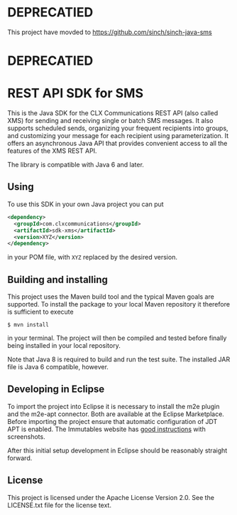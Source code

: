 # DEPRECATIED 
This project have movded to https://github.com/sinch/sinch-java-sms


# DEPRECATIED 
REST API SDK for SMS 
====================

This is the Java SDK for the CLX Communications REST API (also called
XMS) for sending and receiving single or batch SMS messages. It also
supports scheduled sends, organizing your frequent recipients into
groups, and customizing your message for each recipient using
parameterization. It offers an asynchronous Java API that provides
convenient access to all the features of the XMS REST API.

The library is compatible with Java 6 and later.

Using
-----

To use this SDK in your own Java project you can put

```xml
<dependency>
  <groupId>com.clxcommunications</groupId>
  <artifactId>sdk-xms</artifactId>
  <version>XYZ</version>
</dependency>
```

in your POM file, with `XYZ` replaced by the desired version.

Building and installing
-----------------------

This project uses the Maven build tool and the typical Maven goals are
supported. To install the package to your local Maven repository it
therefore is sufficient to execute

    $ mvn install

in your terminal. The project will then be compiled and tested before
finally being installed in your local repository.

Note that Java 8 is required to build and run the test suite. The
installed JAR file is Java 6 compatible, however.

Developing in Eclipse
---------------------

To import the project into Eclipse it is necessary to install the m2e
plugin and the m2e-apt connector. Both are available at the Eclipse
Marketplace. Before importing the project ensure that automatic
configuration of JDT APT is enabled. The Immutables website has
[good instructions](https://immutables.github.io/apt.html#eclipse)
with screenshots.

After this initial setup development in Eclipse should be reasonably
straight forward.

License
-------

This project is licensed under the Apache License Version 2.0. See the
LICENSE.txt file for the license text.
